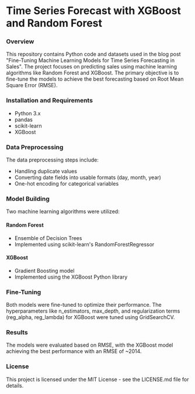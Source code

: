 # Time Series Forecast with XGBoost and Random Forest
### Overview
This repository contains Python code and datasets used in the blog post "Fine-Tuning Machine Learning Models for Time Series Forecasting in Sales". The project focuses on predicting sales using machine learning algorithms like Random Forest and XGBoost. The primary objective is to fine-tune the models to achieve the best forecasting based on Root Mean Square Error (RMSE).

### Installation and Requirements
- Python 3.x
- pandas
- scikit-learn
- XGBoost
### Data Preprocessing
The data preprocessing steps include:
- Handling duplicate values
- Converting date fields into usable formats (day, month, year)
- One-hot encoding for categorical variables
### Model Building
Two machine learning algorithms were utilized:
#### Random Forest
- Ensemble of Decision Trees
- Implemented using scikit-learn's RandomForestRegressor
#### XGBoost
- Gradient Boosting model
- Implemented using the XGBoost Python library
### Fine-Tuning
Both models were fine-tuned to optimize their performance. The hyperparameters like n_estimators, max_depth, and regularization terms (reg_alpha, reg_lambda) for XGBoost were tuned using GridSearchCV.
### Results
The models were evaluated based on RMSE, with the XGBoost model achieving the best performance with an RMSE of ~2014.
### License
This project is licensed under the MIT License - see the LICENSE.md file for details.
